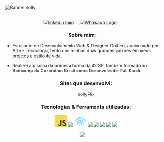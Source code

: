 ![Banner Solly](https://i.imgur.com/14JHQZj.png)

<p align="center">
<br style="margin-bottom: 25px;" align="center">
        <a 
           href="https://www.linkedin.com/in/sollyson-rodrigues/" target="_blank">
          <img
            src="https://i.imgur.com/lAl8BJU.png"
            alt="linkedin logo"
            width="40px"
            style="margin-right: 15px;"
          />
        </a>
        <a
          href="https://api.whatsapp.com/send?phone=5511992599699"
          target="_blank"
        >
          <img
            src="https://i.imgur.com/RV5Lh02.png"
            alt="Whatsapp Logo"
            width="40px"
            style="margin-right: 15px;"
          />
        </a>
</p>

<h3 align="center">Sobre mim:</h3>
<ul>
   <li><p>Estudante de Desenvolvimento Web & Designer Gráfico, apaixonado por Arte e Tecnologia, tento unir minhas duas grandes paixões em meus projetos e estilo de vida.
   <li><p>Realizei a piscina da primeira turma da 42 SP, também formado no Bootcamp da Generation Brasil como Desenvolvedor Full Stack.
</ul>

<ul>
    <h3 align="center">
      Sites que desenvolvi:
    </h3>
    <div align="center"><a href="">SollyFlix</a> </div>
    <p align="center">
      <h3 align="center">
        Tecnologias & Ferraments utilizadas:
      </h3>
      <div align="center"><code><img height="40"
            src="https://raw.githubusercontent.com/github/explore/80688e429a7d4ef2fca1e82350fe8e3517d3494d/topics/javascript/javascript.png"></code>
        <code><img height="40" src="https://image.flaticon.com/icons/svg/226/226777.svg"></code>
        <code><img height="40"
            src="https://raw.githubusercontent.com/github/explore/80688e429a7d4ef2fca1e82350fe8e3517d3494d/topics/react/react.png"></code>
        <code><img height="40" src="https://avatars0.githubusercontent.com/u/139426?s=200&v=4"></code>
        <code><img height="40" src="https://avatars0.githubusercontent.com/u/317776?s=200&v=4"></code>
        <code><img height="40" src="https://avatars1.githubusercontent.com/u/2918581?s=200&v=4"></code>
        <code><img height="40" src="https://cdn4.iconfinder.com/data/icons/adobe-vicons/512/Photoshop-512.png"></code>
        <code><img height="40" src="https://cdn4.iconfinder.com/data/icons/adobe-vicons/512/Illustrator-512.png"></code>
      </div>
    </p>
  </ul>

<p align="center">
        <a href="https://github.com/https://github.com/Solly42">
          <img src="https://github-readme-stats.vercel.app/api?username=solly42&theme=monokai&show_icons=true" />
        </a>
</p>


